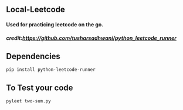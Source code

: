 ## Local-Leetcode
#### Used for practicing leetcode on the go.
##### credit:https://github.com/tusharsadhwani/python_leetcode_runner
## Dependencies

```console
pip install python-leetcode-runner
```

## To Test your code

```console
pyleet two-sum.py
```
